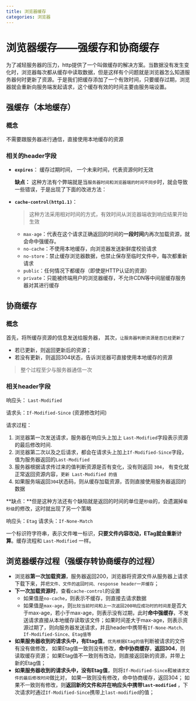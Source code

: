 ```yaml
---
title: 浏览器缓存
categories: 浏览器
---
```


# 浏览器缓存——强缓存和协商缓存

为了减轻服务器的压力，http提供了一个叫做缓存的解决方案。当数据没有发生变化时，浏览器每次都从缓存中读取数据，但是这样有个问题就是浏览器怎么知道服务器何时更新了资源。于是我们把缓存添加了一个有效时间，只要缓存过期，浏览器就会重新向服务端发起请求，这个缓存有效的时间主要由服务端设置。



## 强缓存（本地缓存）

### 概念

不需要跟服务器进行通信，直接使用本地缓存的资源

### 相关的header字段

- **`expires`**： 缓存过期时间， 一个未来时间，代表资源何时无效

  **缺点：** 这种方法有个弊端就是当`服务器时间和浏览器端的时间不同步`时，就会导致一些错误，于是出现了下面的改进方法：

- **`cache-control(http1.1)`**：

  > 这种方法采用相对时间的方式，有效时间从浏览器端收到响应结果开始生效
  
  - `max-age`：代表在这个请求正确返回的时间的**一段时间**内再次加载资源，就会命中强缓存。
  - `no-cache`：不使用本地缓存，向浏览器发送新鲜度校验请求
  - `no-store`：禁止缓存浏览器数据，也禁止保存至临时文件中，每次都重新请求
  - `public`：任何情况下都缓存（即使是HTTP认证的资源）
  - `private`：只能被终端用户的浏览器缓存，不允许CDN等中间层缓存服务器对其进行缓存



## 协商缓存

### 概念

首先，将所缓存资源的信息发送给服务器，
其次，`让服务器判断资源是否已经更新了`

- 若已更新，则返回更新后的资源；
- 若没有更新，则返回304状态，告诉浏览器可直接使用本地缓存的资源

> 整个过程至少与服务器通信一次

### 相关header字段

响应头： `Last-Modified`

请求头：`If-Modified-Since` (资源修改时间)

请求过程：

1. 浏览器第一次发送请求，服务器在响应头上加上 `Last-Modified`字段表示资源的最后修改时间.
2. 浏览器第二次以及之后请求，都会在请求头上加上`If-Modified-Since`字段，值为服务器返回的`Last-Modified`
3. 服务器根据请求传过来的值判断资源是否有变化，没有则返回 `304`，   有变化就正常返回资源内容，`更新 Last-Modified 的值`
4. 如果服务端返回`304`状态码，则从缓存加载资源，否则直接使用服务器返回的数据



**缺点：**但是这种方法还有个缺陷就是返回的时间的单位是`秒级`的，会遗漏掉`毫秒级`的修改，这时就出现了另一个策略

响应头：`Etag`
请求头：`If-None-Match`

一个标识符字符串，表示文件唯一标识，**只要文件内容改动，ETag就会重新计算**。缓存流程和 `Last-Modified` 一样。

## 浏览器缓存过程（强缓存转协商缓存的过程）

- 浏览器**第一次加载资源**，服务器返回200，浏览器将资源文件从服务器上请求下载下来，并`把文件、文件的返回时间、response header一并缓存`；
- **下一次加载资源时**，查看`cache-control`的设置
  - 如果值是`no-cache`，则表示不缓存，则直接去请求数据
  - 如果值是`max-age`，则`比较当前时间和上一次返回200响应成功时的时间差`是否大于max-age，若小于max-age，则表示没有过期，此时**命中强缓存**，不发送请求直接从本地缓存读取该文件；如果时间差大于max-age，则表示资源过期了，则向服务器发送请求，并且header中携带有`If-None-Match、If-Modified-Since、Etag值等`
- **如果服务器收到的请求头中，有Etag值**，`优先根据Etag的值`判断被请求的文件有没有做修改，
  如果Etag值一致则没有修改，**命中协商缓存**，**返回304**，则读取缓存资源；
  如果Etag值不一致则有改动，则直接返回新的资源，并带上新的Etag值；
- **如果服务器收到的请求头中，没有Etag值**，则将`If-Modified-Since`和`被请求文件的最后修改时间`做比对，
  如果一致则没有修改，命中协商缓存，返回304；
  如果不一致则有修改，则**返回新的文件和并在响应头中携带`last-modified`** ，下次请求时通过`If-Modified-Since`携带上`last-modified`的值；